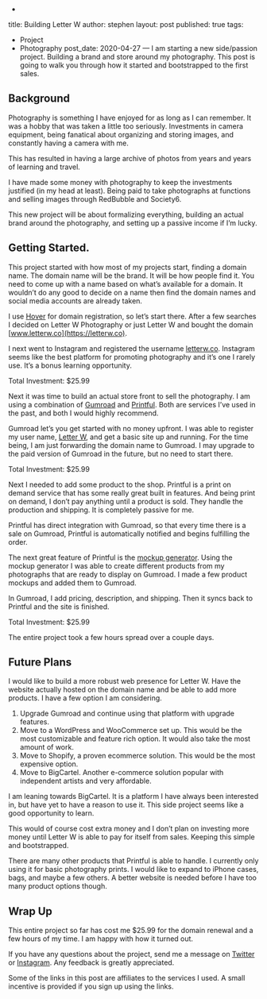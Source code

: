 -
title: Building Letter W
author: stephen
layout: post
published: true
tags:
- Project
- Photography
post_date: 2020-04-27
—
I am starting a new side/passion project. Building a brand and store around my photography. This post is going to walk you through how it started and bootstrapped to the first sales. 

## Background 
Photography is something I have enjoyed for as long as I can remember. It was a hobby that was taken a little too seriously. Investments in camera equipment, being fanatical about organizing and storing images, and constantly having a camera with me. 

This has resulted in having a large archive of photos from years and years of learning and travel. 

I have made some money with photography to keep the investments justified (in my head at least). Being paid to take photographs at functions and selling images through RedBubble and Society6. 

This new project will be about formalizing everything, building an actual brand around the photography, and setting up a passive income if I’m lucky. 

## Getting Started. 
This project started with how most of my projects start, finding a domain name. The domain name will be the brand. It will be how people find it. You need to come up with a name based on what’s available for a domain. It wouldn’t do any good to decide on a name then find the domain names and social media accounts are already taken. 

I use [Hover](https://hover.com/gstygBOA) for domain registration, so let’s start there. After a few searches I decided on Letter W Photography or just Letter W and bought the domain [www.letterw.co](https://letterw.co). 

I next went to Instagram and registered the username [letterw.co](https://instagram.com/letterw.co). Instagram seems like the best platform for promoting photography and it’s one I rarely use. It’s a bonus learning opportunity. 

Total Investment: $25.99

Next it was time to build an actual store front to sell the photography. I am using a combination of [Gumroad](https://gumroad.com) and [Printful](https://www.printful.com/a/8733:ea970d67bf1a0598727ee0d57c23b022). Both are services I’ve used in the past, and both I would highly recommend. 

Gumroad let’s you get started with no money upfront. I was able to register my user name, [Letter W](https://gumroad.com/letterw), and get a basic site up and running. For the time being, I am just forwarding the domain name to Gumroad. I may upgrade to the paid version of Gumroad in the future, but no need to start there. 

Total Investment: $25.99

Next I needed to add some product to the shop. Printful is a print on demand service that has some really great built in features. And being print on demand, I don’t pay anything until a product is sold. They handle the production and shipping. It is completely passive for me. 

Printful has direct integration with Gumroad, so that every time there is a sale on Gumroad, Printful is automatically notified and begins fulfilling the order. 

The next great feature of Printful is the [mockup generator](https://www.printful.com/generator/a/8733:ea970d67bf1a0598727ee0d57c23b022). Using the mockup generator I was able to create different products from my photographs that are ready to display on Gumroad. I made a few product mockups and added them to Gumroad. 

In Gumroad, I add pricing, description, and shipping. Then it syncs back to Printful and the site is finished. 

Total Investment: $25.99

The entire project took a few hours spread over a couple days. 

## Future Plans 
I would like to build a more robust web presence for Letter W. Have the website actually hosted on the domain name and be able to add more products. I have a few option I am considering. 

1. Upgrade Gumroad and continue using that platform with upgrade features. 
2. Move to a WordPress and WooCommerce set up. This would be the most customizable and feature rich option. It would also take the most amount of work. 
3. Move to Shopify, a proven ecommerce solution. This would be the most expensive option. 
4. Move to BigCartel. Another e-commerce solution popular with independent artists and very affordable. 

I am leaning towards BigCartel. It is a platform I have always been interested in, but have yet to have a reason to use it. This side project seems like a good opportunity to learn. 

This would of course cost extra money and I don’t plan on investing more money until Letter W is able to pay for itself from sales. Keeping this simple and bootstrapped. 

There are many other products that Printful is able to handle. I  currently only using it for basic photography prints. I would like to expand to iPhone cases, bags, and maybe a few others. A better website is needed before I have too many product options though. 

## Wrap Up
This entire project so far has cost me $25.99 for the domain renewal and a few hours of my time. I am happy with how it turned out. 
 
If you have any questions about the project, send me a message on [Twitter](https://Twitter.com/swoicik) or [Instagram](https://instagram.com/letterw.co). Any feedback is greatly appreciated. 

Some of the links in this post are affiliates to the services I used. A small incentive is provided if you sign up using the links.